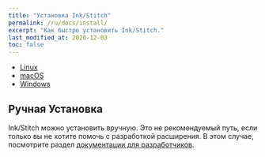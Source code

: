 ```yaml
---
title: "Установка Ink/Stitch"
permalink: /ru/docs/install/
excerpt: "Как быстро установить Ink/Stitch."
last_modified_at: 2020-12-03
toc: false
---
```

* <i class="fab fa-linux"></i> [Linux](/ru/docs/install-linux/)
* <i class="fab fa-apple"></i> [macOS](/ru/docs/install-macos/)
* <i class="fab fa-windows"></i> [Windows](/ru/docs/install-windows/)

## Ручная Установка

Ink/Stitch можно установить вручную. Это не рекомендуемый путь, если только вы не хотите помочь с разработкой расширения.
В этом случае, посмотрите раздел [документации для разработчиков](/ru/developers/inkstitch/manual-setup/).
